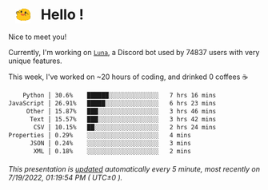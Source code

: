 <h1>   <img src="./spoinky.gif" style="vertical-align:middle;" width="30px">   Hello ! </h1>

Nice to meet you!

Currently, I'm working on <a href='https://github.com/Asgarrrr/Luna'>`Luna`</a>, a Discord bot used by 74837 users with very unique features.

This week, I've worked on ~20 hours of coding, and drinked 0 coffees ☕

```
    Python │ 30.6%    ██████░░░░░░░░░░░░░░   7 hrs 16 mins
JavaScript │ 26.91%   █████░░░░░░░░░░░░░░░   6 hrs 23 mins
     Other │ 15.87%   ███░░░░░░░░░░░░░░░░░   3 hrs 46 mins
      Text │ 15.57%   ███░░░░░░░░░░░░░░░░░   3 hrs 42 mins
       CSV │ 10.15%   ██░░░░░░░░░░░░░░░░░░   2 hrs 24 mins
Properties │ 0.29%    ░░░░░░░░░░░░░░░░░░░░   4 mins
      JSON │ 0.24%    ░░░░░░░░░░░░░░░░░░░░   3 mins
       XML │ 0.18%    ░░░░░░░░░░░░░░░░░░░░   2 mins
```

###### This presentation is [updated](https://github.com/Asgarrrr) automatically every 5 minute, most recently on 7/19/2022, 01:19:54 PM ( UTC±0 ).